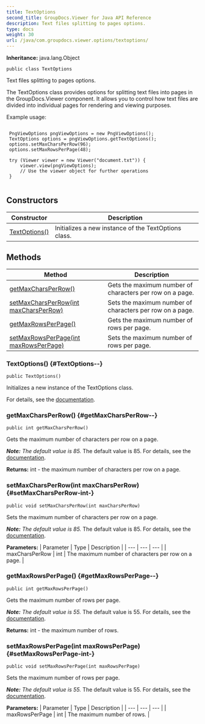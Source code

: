 ```yaml
---
title: TextOptions
second_title: GroupDocs.Viewer for Java API Reference
description: Text files splitting to pages options.
type: docs
weight: 30
url: /java/com.groupdocs.viewer.options/textoptions/
---
```

**Inheritance:**
java.lang.Object
```
public class TextOptions
```

Text files splitting to pages options.

The TextOptions class provides options for splitting text files into pages in the GroupDocs.Viewer component. It allows you to control how text files are divided into individual pages for rendering and viewing purposes.

Example usage:

```

 PngViewOptions pngViewOptions = new PngViewOptions();
 TextOptions options = pngViewOptions.getTextOptions();
 options.setMaxCharsPerRow(96);
 options.setMaxRowsPerPage(48);

 try (Viewer viewer = new Viewer("document.txt")) {
     viewer.view(pngViewOptions);
     // Use the viewer object for further operations
 }
 
```
## Constructors

| Constructor | Description |
| --- | --- |
| [TextOptions()](#TextOptions--) | Initializes a new instance of the  TextOptions  class. |
## Methods

| Method | Description |
| --- | --- |
| [getMaxCharsPerRow()](#getMaxCharsPerRow--) | Gets the maximum number of characters per row on a page. |
| [setMaxCharsPerRow(int maxCharsPerRow)](#setMaxCharsPerRow-int-) | Sets the maximum number of characters per row on a page. |
| [getMaxRowsPerPage()](#getMaxRowsPerPage--) | Gets the maximum number of rows per page. |
| [setMaxRowsPerPage(int maxRowsPerPage)](#setMaxRowsPerPage-int-) | Sets the maximum number of rows per page. |
### TextOptions() {#TextOptions--}
```
public TextOptions()
```


Initializes a new instance of the  TextOptions  class.

For details, see the [documentation][].


[documentation]: https://docs.groupdocs.com/viewer/java/render-text-files/#specify-rendering-options

### getMaxCharsPerRow() {#getMaxCharsPerRow--}
```
public int getMaxCharsPerRow()
```


Gets the maximum number of characters per row on a page.

***Note:** The default value is 85.* The default value is 85. For details, see the [documentation][].


[documentation]: https://docs.groupdocs.com/viewer/java/render-text-files/#specify-rendering-options

**Returns:**
int - the maximum number of characters per row on a page.
### setMaxCharsPerRow(int maxCharsPerRow) {#setMaxCharsPerRow-int-}
```
public void setMaxCharsPerRow(int maxCharsPerRow)
```


Sets the maximum number of characters per row on a page.

***Note:** The default value is 85.* The default value is 85. For details, see the [documentation][].


[documentation]: https://docs.groupdocs.com/viewer/java/render-text-files/#specify-rendering-options

**Parameters:**
| Parameter | Type | Description |
| --- | --- | --- |
| maxCharsPerRow | int | The maximum number of characters per row on a page. |

### getMaxRowsPerPage() {#getMaxRowsPerPage--}
```
public int getMaxRowsPerPage()
```


Gets the maximum number of rows per page.

***Note:** The default value is 55.* The default value is 55. For details, see the [documentation][].


[documentation]: https://docs.groupdocs.com/viewer/java/render-text-files/#specify-rendering-options

**Returns:**
int - the maximum number of rows.
### setMaxRowsPerPage(int maxRowsPerPage) {#setMaxRowsPerPage-int-}
```
public void setMaxRowsPerPage(int maxRowsPerPage)
```


Sets the maximum number of rows per page.

***Note:** The default value is 55.* The default value is 55. For details, see the [documentation][].


[documentation]: https://docs.groupdocs.com/viewer/java/render-text-files/#specify-rendering-options

**Parameters:**
| Parameter | Type | Description |
| --- | --- | --- |
| maxRowsPerPage | int | The maximum number of rows. |

